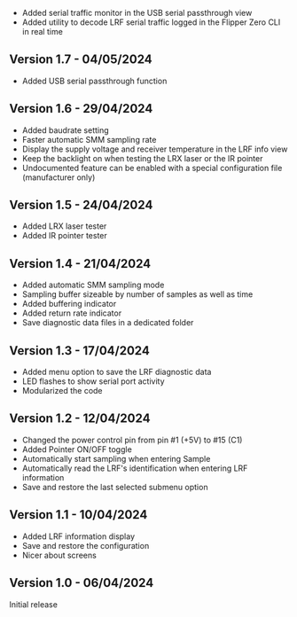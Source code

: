 - Added serial traffic monitor in the USB serial passthrough view
- Added utility to decode LRF serial traffic logged in the Flipper Zero CLI in real time

## Version 1.7 - 04/05/2024

- Added USB serial passthrough function

## Version 1.6 - 29/04/2024

- Added baudrate setting
- Faster automatic SMM sampling rate
- Display the supply voltage and receiver temperature in the LRF info view
- Keep the backlight on when testing the LRX laser or the IR pointer
- Undocumented feature can be enabled with a special configuration file (manufacturer only)

## Version 1.5 - 24/04/2024

- Added LRX laser tester
- Added IR pointer tester

## Version 1.4 - 21/04/2024

- Added automatic SMM sampling mode
- Sampling buffer sizeable by number of samples as well as time
- Added buffering indicator
- Added return rate indicator
- Save diagnostic data files in a dedicated folder

## Version 1.3 - 17/04/2024

- Added menu option to save the LRF diagnostic data
- LED flashes to show serial port activity
- Modularized the code

## Version 1.2 - 12/04/2024

- Changed the power control pin from pin #1 (+5V) to #15 (C1)
- Added Pointer ON/OFF toggle
- Automatically start sampling when entering Sample
- Automatically read the LRF's identification when entering LRF information
- Save and restore the last selected submenu option

## Version 1.1 - 10/04/2024

- Added LRF information display
- Save and restore the configuration
- Nicer about screens

## Version 1.0 - 06/04/2024

Initial release
